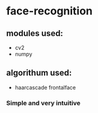# face-recognition
## modules used:
* cv2
* numpy
## algorithum used:
* haarcascade frontalface
### Simple and very intuitive
